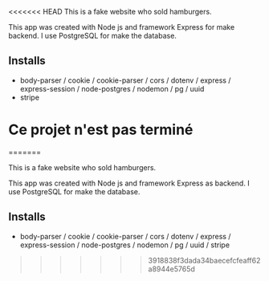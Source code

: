 
<<<<<<< HEAD
This is a fake website who sold hamburgers.

This app was created with Node js and framework Express for make backend. I use PostgreSQL for make the database.

## Installs 

- body-parser / cookie / cookie-parser / cors / dotenv / express / express-session / node-postgres / nodemon / pg / uuid
- stripe


# Ce projet n'est pas terminé 
=======

This is a fake website who sold hamburgers.

This app was created with Node js and framework Express as backend. I use PostgreSQL for make the database.

## Installs 

- body-parser / cookie / cookie-parser / cors / dotenv / express / express-session / node-postgres / nodemon / pg / uuid / stripe
>>>>>>> 3918838f3dada34baecefcfeaff62a8944e5765d
